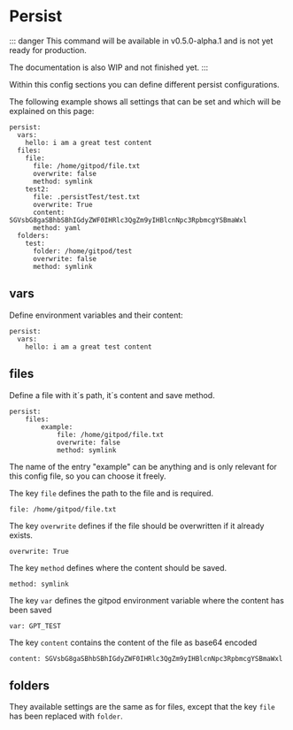 # Persist <Badge type="info" text="since v0.5.0" />

::: danger
This command will be available in v0.5.0-alpha.1 and is not yet ready for production.

The documentation is also WIP and not finished yet.
:::

Within this config sections you can define different persist configurations.

The following example shows all settings that can be set and which will be explained on this page:

```yaml:line-numbers {1}
persist:
  vars:
    hello: i am a great test content
  files:
    file:
      file: /home/gitpod/file.txt
      overwrite: false
      method: symlink
    test2:
      file: .persistTest/test.txt
      overwrite: True
      content: SGVsbG8gaSBhbSBhIGdyZWF0IHRlc3QgZm9yIHBlcnNpc3RpbmcgYSBmaWxl
      method: yaml
  folders:
    test:
      folder: /home/gitpod/test
      overwrite: false
      method: symlink
```

## vars <Badge type="info" text="since v0.5.0" />
Define environment variables and their content:

```yaml:line-numbers {1}
persist:
  vars:
    hello: i am a great test content
```

## files <Badge type="info" text="since v0.5.0" />
Define a file with it´s path, it´s content and save method.

```yaml:line-numbers {1}
persist:
    files:
        example:
            file: /home/gitpod/file.txt
            overwrite: false
            method: symlink
```

The name of the entry "example" can be anything and is only relevant for this config file, so you can choose it freely.


The key `file` defines the path to the file and is required.

```yaml:line-numbers {1}
file: /home/gitpod/file.txt
```

The key `overwrite` defines if the file should be overwritten if it already exists.

```yaml:line-numbers {1}
overwrite: True
```

The key `method` defines where the content should be saved.

```yaml:line-numbers {1}
method: symlink
```

The key `var` defines the gitpod environment variable where the content has been saved

```yaml:line-numbers {1}
var: GPT_TEST
```

The key `content` contains the content of the file as base64 encoded

```yaml:line-numbers {1}
content: SGVsbG8gaSBhbSBhIGdyZWF0IHRlc3QgZm9yIHBlcnNpc3RpbmcgYSBmaWxl
```

## folders <Badge type="info" text="since v0.5.0" />
They available settings are the same as for files, except that the key `file` has been replaced with `folder`.